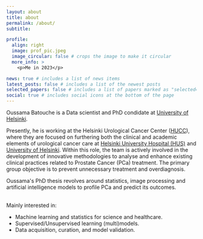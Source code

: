 ```yaml
---
layout: about
title: about
permalink: /about/
subtitle:

profile:
  align: right
  image: prof_pic.jpeg
  image_circular: false # crops the image to make it circular
  more_info: >
    <p>Me in 2023</p>

news: true # includes a list of news items
latest_posts: false # includes a list of the newest posts
selected_papers: false # includes a list of papers marked as "selected={true}"
social: true # includes social icons at the bottom of the page
---
```


Oussama Batouche is a Data scientist and PhD condidate at <a href='https://www.helsinki.fi/en'>University of Helsinki</a>.

Presently, he is working at the Helsinki Urological Cancer Center (<a href='https://www.hucc.fi/'>HUCC</a>), where they are focused on furthering both the clinical and academic elements of urological cancer care at <a href='https://www.hus.fi/en'>Helsinki University Hospital (HUS)</a> and <a href='https://www.helsinki.fi/en'>University of Helsinki</a>. Within this role, the team is actively involved in the development of innovative methodologies to analyse and enhance existing clinical practices related to Prostate Cancer (PCa) treatment. The primary group objective is to prevent unnecessary treatment and overdiagnosis.

Oussama's PhD thesis revolves around statistics, image processing and artificial intelligence models to profile PCa and predict its outcomes.

<br /> Mainly interested in:

- Machine learning and statistics for science and healthcare.
- Supervised/Unsupervised learning (multi)models.
- Data acquisition, curation, and model validation.
